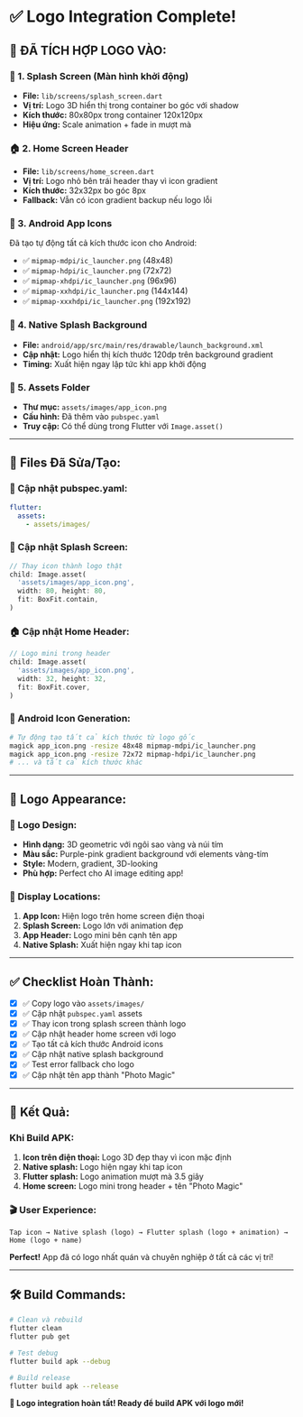 # ✅ Logo Integration Complete!

## 🎯 ĐÃ TÍCH HỢP LOGO VÀO:

### 📱 1. Splash Screen (Màn hình khởi động)
- **File:** `lib/screens/splash_screen.dart`
- **Vị trí:** Logo 3D hiển thị trong container bo góc với shadow
- **Kích thước:** 80x80px trong container 120x120px
- **Hiệu ứng:** Scale animation + fade in mượt mà

### 🏠 2. Home Screen Header
- **File:** `lib/screens/home_screen.dart`  
- **Vị trí:** Logo nhỏ bên trái header thay vì icon gradient
- **Kích thước:** 32x32px bo góc 8px
- **Fallback:** Vẫn có icon gradient backup nếu logo lỗi

### 📱 3. Android App Icons
Đã tạo tự động tất cả kích thước icon cho Android:
- ✅ `mipmap-mdpi/ic_launcher.png` (48x48)
- ✅ `mipmap-hdpi/ic_launcher.png` (72x72)  
- ✅ `mipmap-xhdpi/ic_launcher.png` (96x96)
- ✅ `mipmap-xxhdpi/ic_launcher.png` (144x144)
- ✅ `mipmap-xxxhdpi/ic_launcher.png` (192x192)

### 🎨 4. Native Splash Background
- **File:** `android/app/src/main/res/drawable/launch_background.xml`
- **Cập nhật:** Logo hiển thị kích thước 120dp trên background gradient
- **Timing:** Xuất hiện ngay lập tức khi app khởi động

### 📁 5. Assets Folder
- **Thư mục:** `assets/images/app_icon.png`
- **Cấu hình:** Đã thêm vào `pubspec.yaml`
- **Truy cập:** Có thể dùng trong Flutter với `Image.asset()`

---

## 🔧 Files Đã Sửa/Tạo:

### 📝 Cập nhật pubspec.yaml:
```yaml
flutter:
  assets:
    - assets/images/
```

### 🎨 Cập nhật Splash Screen:
```dart
// Thay icon thành logo thật
child: Image.asset(
  'assets/images/app_icon.png',
  width: 80, height: 80,
  fit: BoxFit.contain,
)
```

### 🏠 Cập nhật Home Header:
```dart
// Logo mini trong header
child: Image.asset(
  'assets/images/app_icon.png',
  width: 32, height: 32,
  fit: BoxFit.cover,
)
```

### 📱 Android Icon Generation:
```bash
# Tự động tạo tất cả kích thước từ logo gốc
magick app_icon.png -resize 48x48 mipmap-mdpi/ic_launcher.png
magick app_icon.png -resize 72x72 mipmap-hdpi/ic_launcher.png
# ... và tất cả kích thước khác
```

---

## 🎯 Logo Appearance:

### 🌟 Logo Design:
- **Hình dạng:** 3D geometric với ngôi sao vàng và núi tím
- **Màu sắc:** Purple-pink gradient background với elements vàng-tím
- **Style:** Modern, gradient, 3D-looking
- **Phù hợp:** Perfect cho AI image editing app!

### 📱 Display Locations:
1. **App Icon:** Hiện logo trên home screen điện thoại
2. **Splash Screen:** Logo lớn với animation đẹp
3. **App Header:** Logo mini bên cạnh tên app
4. **Native Splash:** Xuất hiện ngay khi tap icon

---

## ✅ Checklist Hoàn Thành:

- [x] ✅ Copy logo vào `assets/images/`
- [x] ✅ Cập nhật `pubspec.yaml` assets
- [x] ✅ Thay icon trong splash screen thành logo
- [x] ✅ Cập nhật header home screen với logo
- [x] ✅ Tạo tất cả kích thước Android icons  
- [x] ✅ Cập nhật native splash background
- [x] ✅ Test error fallback cho logo
- [x] ✅ Cập nhật tên app thành "Photo Magic"

---

## 🚀 Kết Quả:

### Khi Build APK:
1. **Icon trên điện thoại:** Logo 3D đẹp thay vì icon mặc định
2. **Native splash:** Logo hiện ngay khi tap icon
3. **Flutter splash:** Logo animation mượt mà 3.5 giây
4. **Home screen:** Logo mini trong header + tên "Photo Magic"

### 🎬 User Experience:
```
Tap icon → Native splash (logo) → Flutter splash (logo + animation) → Home (logo + name)
```

**Perfect!** App đã có logo nhất quán và chuyên nghiệp ở tất cả các vị trí!

---

## 🛠️ Build Commands:

```bash
# Clean và rebuild
flutter clean
flutter pub get

# Test debug
flutter build apk --debug

# Build release
flutter build apk --release
```

**🎉 Logo integration hoàn tất! Ready để build APK với logo mới!**